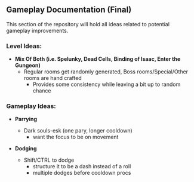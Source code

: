 ## Gameplay Documentation (Final)

This section of the repository will hold all ideas related to potential gameplay improvements. 

### Level Ideas:     
- **Mix Of Both (i.e. Spelunky, Dead Cells, Binding of Isaac, Enter the Gungeon)** 
    - Regular rooms get randomly generated, Boss rooms/Special/Other rooms are hand crafted 
        - Provides some consistency while leaving a bit up to random chance

### Gameplay Ideas: 
- **Parrying** 
    - Dark souls-esk (one pary, longer cooldown)
        - want the focus to be on movement

- **Dodging**   
    - Shift/CTRL to dodge
        - structure it to be a dash instead of a roll
        - multiple dodges before cooldown procs    
